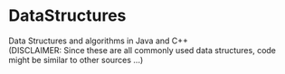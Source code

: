 # DataStructures
Data Structures and algorithms in Java and C++\
(DISCLAIMER: Since these are all commonly used data structures, code might be similar to other sources ...)
